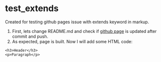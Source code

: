 # test_extends
Created for testing github pages issue with extends keyword in markup.
1. First, lets change README.md and check if [github page](https://nikovrdoljak.github.io/test_extends/) is updated after commit and push.
2. As expected, page is built. Now I will add some HTML code:
```
<h3>Header</h3>
<p>Paragraph</p>
```